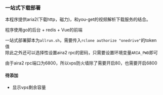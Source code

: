 ### 一站式下载部署
本程序提供aria2(下载http，磁力)，和you-get的视频解析下载服务的结合。

程序使用go的后台 + redis + Vue的前端

一站式部署脚本为`allrun.sh`，需要传入`rclone authorize "onedrive"`的token值  
除此之外还可以选择性设置aira2 rpc的密码，只需要设置环境变量`ARIA_PWD`即可

由于aira2 rpc端口为6800，所以vps防火墙除了需要开启80，也需要开启6800

#### 待添加
- 显示vps剩余容量